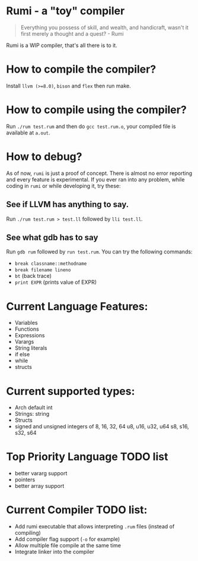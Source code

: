# Rumi - a "toy" compiler

> Everything you possess of skill, and wealth, and handicraft, wasn't it first merely a thought and a quest? - Rumi

Rumi is a WIP compiler, that's all there is to it.

# How to compile the compiler?

Install `llvm (>=8.0)`, `bison` and `flex` then run make.

# How to compile using the compiler?

Run `./rum test.rum` and then do `gcc test.rum.o`, your compiled file is available at `a.out`.

# How to debug?

As of now, `rumi` is just a proof of concept. There is almost no error reporting and every feature is experimental. If you ever ran into any problem, while coding in `rumi` or while developing it, try these:

## See if LLVM has anything to say.

Run `./rum test.rum > test.ll` followed by `lli test.ll`.

## See what gdb has to say

Run `gdb rum` followed by `run test.rum`. You can try the following commands:

* `break classname::methodname`
* `break filename lineno`
* `bt` (back trace)
* `print EXPR` (prints value of EXPR)

# Current Language Features:

* Variables
* Functions
* Expressions
* Varargs
* String literals
* if else
* while
* structs

# Current supported types:
* Arch default int
* Strings: string
* Structs
* signed and unsigned integers of 8, 16, 32, 64
  u8, u16, u32, u64
  s8, s16, s32, s64

# Top Priority Language TODO list

* better vararg support
* pointers
* better array support

# Current Compiler TODO list:

* Add rumi executable that allows interpreting `.rum` files (instead of compiling)
* Add compiler flag support (`-o` for example)
* Allow multiple file compile at the same time
* Integrate linker into the compiler
